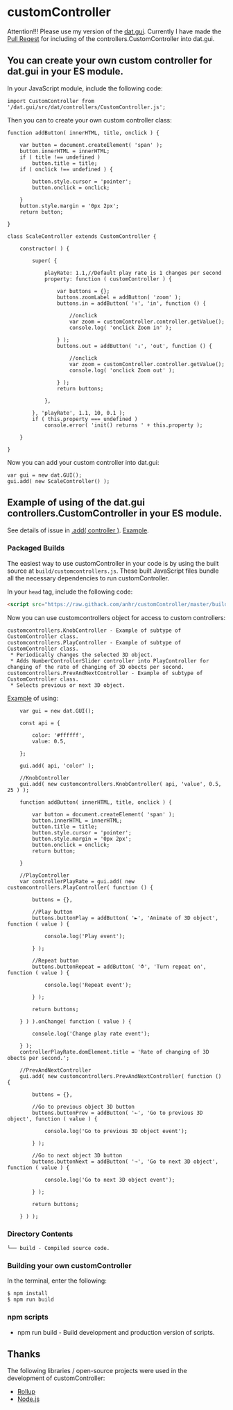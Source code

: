 # customController

Attention!!! Please use my version of the [dat.gui](https://github.com/anhr/dat.gui). Currently I have made the [Pull Reqest](https://github.com/dataarts/dat.gui/pull/232) for including of the controllers.CustomController into dat.gui. 

## You can create your own custom controller for  dat.gui in your ES module.

In your JavaScript module, include the following code:
```
import CustomController from '/dat.gui/src/dat/controllers/CustomController.js';
```

Then you can to create your own custom controller class:
```
function addButton( innerHTML, title, onclick ) {

	var button = document.createElement( 'span' );
	button.innerHTML = innerHTML;
	if ( title !== undefined )
		button.title = title;
	if ( onclick !== undefined ) {

		button.style.cursor = 'pointer';
		button.onclick = onclick;

	}
	button.style.margin = '0px 2px';
	return button;

}

class ScaleController extends CustomController {

	constructor( ) {

		super( {

			playRate: 1.1,//Default play rate is 1 changes per second
			property: function ( customController ) {

				var buttons = {};
				buttons.zoomLabel = addButton( 'zoom' );
				buttons.in = addButton( '↑', 'in', function () {

					//onclick
					var zoom = customController.controller.getValue();
					console.log( 'onclick Zoom in' );

				} );
				buttons.out = addButton( '↓', 'out', function () {

					//onclick
					var zoom = customController.controller.getValue();
					console.log( 'onclick Zoom out' );

				} );
				return buttons;

			},

		}, 'playRate', 1.1, 10, 0.1 );
		if ( this.property === undefined )
			console.error( 'init() returns ' + this.property );

	}

}
```
Now you can add your custom controller into dat.gui:
```
var gui = new dat.GUI();
gui.add( new ScaleController() );
```

## Example of using of the dat.gui controllers.CustomController in your ES module.
See details of issue in [.add( controller )](https://github.com/dataarts/dat.gui/issues/4).
[Example](https://raw.githack.com/anhr/three.js/dev/examples/webgl_custom_controller.html).

### Packaged Builds
The easiest way to use customController in your code is by using the built source at `build/customcontrollers.js`. These built JavaScript files bundle all the necessary dependencies to run customController.

In your `head` tag, include the following code:
```html
<script src="https://raw.githack.com/anhr/customController/master/build/customcontrollers.js"></script>
```

Now you can use customcontrollers object for access to custom controllers:

```
customcontrollers.KnobController - Example of subtype of CustomController class.
customcontrollers.PlayController - Example of subtype of CustomController class.
 * Periodically changes the selected 3D object.
 * Adds NumberControllerSlider controller into PlayController for changing of the rate of changing of 3D obects per second.
customcontrollers.PrevAndNextController - Example of subtype of CustomController class.
 * Selects previous or next 3D object.
```

[Example](https://raw.githack.com/anhr/three.js/dev/examples/webgl_custom_controller.html) of using:

```
	var gui = new dat.GUI();

	const api = {

		color: '#ffffff',
		value: 0.5,

	};

	gui.add( api, 'color' );

	//KnobController
	gui.add( new customcontrollers.KnobController( api, 'value', 0.5, 25 ) );

	function addButton( innerHTML, title, onclick ) {

		var button = document.createElement( 'span' );
		button.innerHTML = innerHTML;
		button.title = title;
		button.style.cursor = 'pointer';
		button.style.margin = '0px 2px';
		button.onclick = onclick;
		return button;

	}

	//PlayController
	var controllerPlayRate = gui.add( new customcontrollers.PlayController( function () {

		buttons = {},

		//Play button
		buttons.buttonPlay = addButton( '►', 'Animate of 3D object', function ( value ) {

			console.log('Play event');

		} );

		//Repeat button
		buttons.buttonRepeat = addButton( '⥀', 'Turn repeat on', function ( value ) {

			console.log('Repeat event');

		} );

		return buttons;

	} ) ).onChange( function ( value ) {

		console.log('Change play rate event');

	} );
	controllerPlayRate.domElement.title = 'Rate of changing of 3D obects per second.';

	//PrevAndNextController
	gui.add( new customcontrollers.PrevAndNextController( function () {

		buttons = {},

		//Go to previous object 3D button
		buttons.buttonPrev = addButton( '←', 'Go to previous 3D object', function ( value ) {

			console.log('Go to previous 3D object event');

		} );

		//Go to next object 3D button
		buttons.buttonNext = addButton( '→', 'Go to next 3D object', function ( value ) {

			console.log('Go to next 3D object event');

		} );

		return buttons;

	} ) );

```


### Directory Contents

```
└── build - Compiled source code.
```

### Building your own customController

In the terminal, enter the following:

```
$ npm install
$ npm run build
```

### npm scripts

- npm run build - Build development and production version of scripts.

## Thanks
The following libraries / open-source projects were used in the development of customController:
 * [Rollup](https://rollupjs.org)
 * [Node.js](http://nodejs.org/)
